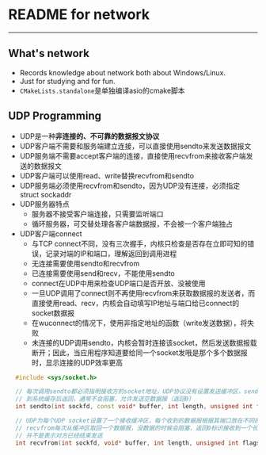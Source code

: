 # **README for network** #
***


## **What's network** ##
  * Records knowledge about network both about Windows/Linux.
  * Just for studying and for fun.
  * `CMakeLists.standalone`是单独编译asio的cmake脚本

## **UDP Programming**
  * UDP是一种**非连接的、不可靠的数据报文协议**
  * UDP客户端不需要和服务端建立连接，可以直接使用sendto来发送数据报文
  * UDP服务端不需要accept客户端的连接，直接使用recvfrom来接收客户端发送的数据报文
  * UDP客户端可以使用read、write替换recvfrom和sendto
  * UDP服务端必须使用recvfrom和sendto，因为UDP没有连接，必须指定struct sockaddr
  * UDP服务器特点
    - 服务器不接受客户端连接，只需要监听端口
    - 循环服务器，可交替处理各客户端数据报，不会被一个客户端独占
  * UDP客户端connect
    - 与TCP connect不同，没有三次握手，内核只检查是否存在立即可知的错误，记录对端的IP和端口，理解返回到调用进程
    - 无连接需要使用sendto和recvfrom
    - 已连接需要使用send和recv，不能使用sendto
    - connect在UDP中用来检查UDP端口是否开放、没被使用
    - 一旦UDP调用了connect则不再使用recvfrom来获取数据报的发送者，而直接使用read、recv，内核会自动填写IP地址与端口给已connect的socket数据报
    - 在wuconnect的情况下，使用非指定地址的函数（write发送数据），将失败
    - 未连接的UDP调用sendto，内核会暂时连接该socket，然后发送数据报载断开；因此，当应用程序知道要给同一个socket发哦是那个多个数据报时，显示连接的UDP效率更高
```c++
  #include <sys/socket.h>

  // 每次调用sendto都必须指明接收方的socket地址，UDP协议没有设置发送缓冲区，sendto将数据拷贝
  // 到系统缓存后返回，通常不会阻塞，允许发送空数据报（返回0）
  int sendto(int sockfd, const void* buffer, int length, unsigned int flags, const struct sockaddr* to, int tolen);

  // UDP为每个UDP socket设置了一个接收缓冲区，每个收到的数据报根据其端口放在不同的缓冲区；
  // recvfrom每次从缓冲区取回一个数据报，没数据的时候会阻塞，返回0标识接收到一个长度为0的数据报，
  // 并不是表示对方已经结束发送
  int recvfrom(int sockfd, void* buffer, int length, unsigned int flags, struct sockaddr* from, int* fromlen);
```
